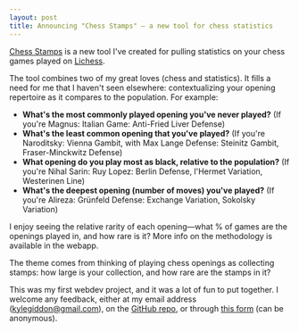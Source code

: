 ```yaml
---
layout: post
title: Announcing "Chess Stamps" — a new tool for chess statistics
---
```


[Chess Stamps](https://www.chessstamps.app) is a new tool I've created for pulling statistics on your chess games played on [Lichess](https://lichess.org).

The tool combines two of my great loves (chess and statistics). It fills a need for me that I haven't seen elsewhere: contextualizing your opening repertoire as it compares to the population. For example:

- **What's the most commonly played opening you've never played?** (If you're Magnus: Italian Game: Anti-Fried Liver Defense)
- **What's the least common opening that you've played?** (If you're Naroditsky: Vienna Gambit, with Max Lange Defense: Steinitz Gambit, Fraser-Minckwitz Defense)
- **What opening do you play most as black, relative to the population?** (If you're Nihal Sarin: Ruy Lopez: Berlin Defense, l'Hermet Variation, Westerinen Line)
- **What's the deepest opening (number of moves) you've played?** (If you're Alireza: Grünfeld Defense: Exchange Variation, Sokolsky Variation)

I enjoy seeing the relative rarity of each opening—what % of games are the openings played in, and how rare is it? More info on the methodology is available in the webapp.

The theme comes from thinking of playing chess openings as collecting stamps: how large is your collection, and how rare are the stamps in it?

This was my first webdev project, and it was a lot of fun to put together. I welcome any feedback, either at my email address (kylegiddon@gmail.com), on the [GitHub repo](https://github.com/khgiddon/chess-stamps), or through [this form](https://docs.google.com/forms/d/1hFVHN7OuB9u2K8anVJ2WxI6UrDUNsfjl4b-M5UX6kBI/edit) (can be anonymous).


